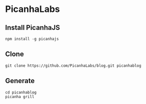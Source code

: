 # PicanhaLabs

## Install PicanhaJS

```
npm install -g picanhajs
```

## Clone

```
git clone https://github.com/PicanhaLabs/blog.git picanhablog
```


## Generate

```
cd picanhablog
picanha grill
```